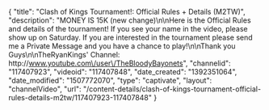 {
    "title": "Clash of Kings Tournament!: Official Rules + Details (M2TW)",
    "description": "MONEY IS 15K  (new change)\n\nHere is the Official Rules and details of the tournament!  If you see your name in the video, please show up on Saturday.  If you are interested in the tournament please send me a Private Message and you have a chance to play!\n\nThank you Guys\n\nTheRyanKings' Channel: http:\/\/www.youtube.com\/user\/TheBloodyBayonets",
    "channelid": "117407923",
    "videoid": "117407848",
    "date_created": "1392351064",
    "date_modified": "1507772070",
    "type": "captivate",
    "layout": "channelVideo",
    "url": "\/content-details\/clash-of-kings-tournament-official-rules-details-m2tw\/117407923-117407848"
}